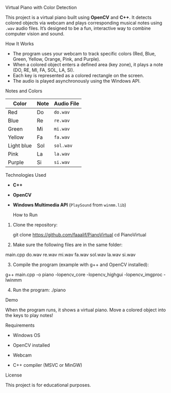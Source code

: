 Virtual Piano with Color Detection

This project is a virtual piano built using **OpenCV** and **C++**. It detects colored objects via webcam and plays corresponding musical notes using `.wav` audio files. It’s designed to be a fun, interactive way to combine computer vision and sound.

How It Works

- The program uses your webcam to track specific colors (Red, Blue, Green, Yellow, Orange, Pink, and Purple).
- When a colored object enters a defined area (key zone), it plays a note (DO, RE, MI, FA, SOL, LA, SI).
- Each key is represented as a colored rectangle on the screen.
- The audio is played asynchronously using the Windows API.

Notes and Colors

| Color   | Note | Audio File |
|---------|------|------------|
| Red     | Do   | `do.wav`   |
| Blue    | Re   | `re.wav`   |
| Green   | Mi   | `mi.wav`   |
| Yellow  | Fa   | `fa.wav`   |
| Light blue  | Sol  | `sol.wav`  |
| Pink    | La   | `la.wav`   |
| Purple  | Si   | `si.wav`   |

Technologies Used

- **C++**
- **OpenCV**
- **Windows Multimedia API** (`PlaySound` from `winmm.lib`)

  How to Run

1. Clone the repository:

   git clone https://github.com/faaalif/PianoVirtual
   cd PianoVirtual


2. Make sure the following files are in the same folder:

main.cpp
do.wav
re.wav
mi.wav
fa.wav
sol.wav
la.wav
si.wav


3. Compile the program (example with g++ and OpenCV installed):

g++ main.cpp -o piano -lopencv_core -lopencv_highgui -lopencv_imgproc -lwinmm


4. Run the program:
./piano


Demo

When the program runs, it shows a virtual piano. Move a colored object into the keys to play notes!


Requirements

- Windows OS

- OpenCV installed

- Webcam

- C++ compiler (MSVC or MinGW)


License

This project is for educational purposes.

